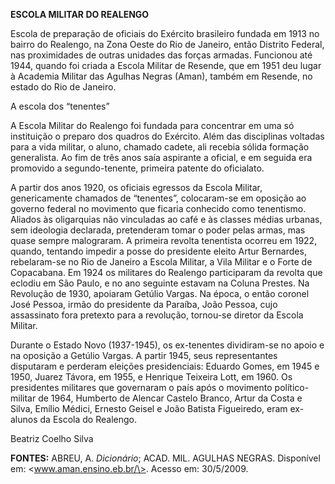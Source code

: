 **ESCOLA MILITAR DO REALENGO**

Escola de preparação de oficiais do Exército brasileiro fundada em 1913
no bairro do Realengo, na Zona Oeste do Rio de Janeiro, então Distrito
Federal, nas proximidades de outras unidades das forças armadas.
Funcionou até 1944, quando foi criada a Escola Militar de Resende, que
em 1951 deu lugar à Academia Militar das Agulhas Negras (Aman), também
em Resende, no estado do Rio de Janeiro.

A escola dos “tenentes”

A Escola Militar do Realengo foi fundada para concentrar em uma só
instituição o preparo dos quadros do Exército. Além das disciplinas
voltadas para a vida militar, o aluno, chamado cadete, ali recebia
sólida formação generalista. Ao fim de três anos saía aspirante a
oficial, e em seguida era promovido a segundo-tenente, primeira patente
do oficialato.

A partir dos anos 1920, os oficiais egressos da Escola Militar,
genericamente chamados de “tenentes”, colocaram-se em oposição ao
governo federal no movimento que ficaria conhecido como tenentismo.
Aliados às oligarquias não vinculadas ao café e às classes médias
urbanas, sem ideologia declarada, pretenderam tomar o poder pelas armas,
mas quase sempre malograram. A primeira revolta tenentista ocorreu em
1922, quando, tentando impedir a posse do presidente eleito Artur
Bernardes, rebelaram-se no Rio de Janeiro a Escola Militar, a Vila
Militar e o Forte de Copacabana. Em 1924 os militares do Realengo
participaram da revolta que eclodiu em São Paulo, e no ano seguinte
estavam na Coluna Prestes. Na Revolução de 1930, apoiaram Getúlio
Vargas. Na época, o então coronel José Pessoa, irmão do presidente da
Paraíba, João Pessoa, cujo assassinato fora pretexto para a revolução,
tornou-se diretor da Escola Militar.

Durante o Estado Novo (1937-1945), os ex-tenentes dividiram-se no apoio
e na oposição a Getúlio Vargas. A partir 1945, seus representantes
disputaram e perderam eleições presidenciais: Eduardo Gomes, em 1945 e
1950, Juarez Távora, em 1955, e Henrique Teixeira Lott, em 1960. Os
presidentes militares que governaram o país após o movimento
político-militar de 1964, Humberto de Alencar Castelo Branco, Artur da
Costa e Silva, Emílio Médici, Ernesto Geisel e João Batista Figueiredo,
eram ex-alunos da Escola do Realengo.

Beatriz Coelho Silva

**FONTES:** ABREU, A. *Dicionário*; ACAD. MIL. AGULHAS NEGRAS.
Disponível em: \<www.aman.ensino.eb.br/\>. Acesso em: 30/5/2009.
